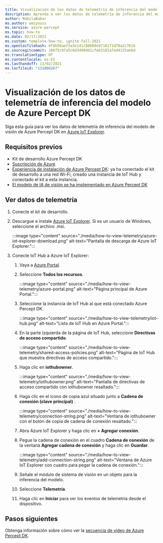 ```yaml
---
title: Visualización de los datos de telemetría de inferencia del modelo de Azure Percept DK
description: Aprenda a ver los datos de telemetría de inferencia del modelo de visión de Azure Percept DK en Azure IoT Explorer
author: NabilaBabar
ms.author: amiyouss
ms.service: azure-percept
ms.topic: how-to
ms.date: 02/17/2021
ms.custom: template-how-to, ignite-fall-2021
ms.openlocfilehash: 0f8b56aef3a3e141c80b09e97101f1d78a2c761b
ms.sourcegitcommit: 106f5c9fa5c6d3498dd1cfe63181a7ed4125ae6d
ms.translationtype: HT
ms.contentlocale: es-ES
ms.lasthandoff: 11/02/2021
ms.locfileid: "131006267"
---
```

# <a name="view-your-azure-percept-dks-model-inference-telemetry"></a>Visualización de los datos de telemetría de inferencia del modelo de Azure Percept DK

Siga esta guía para ver los datos de telemetría de inferencia del modelo de visión de Azure Percept DK en [Azure IoT Explorer](https://github.com/Azure/azure-iot-explorer/releases).

## <a name="prerequisites"></a>Requisitos previos

- Kit de desarrollo Azure Percept DK
- [Suscripción de Azure](https://azure.microsoft.com/free/)
- [Experiencia de instalación de Azure Percept DK](./quickstart-percept-dk-set-up.md): ya ha conectado el kit de desarrollo a una red Wi-Fi, creado una instancia de IoT Hub y conectado el kit a esta instancia.
- [El modelo de IA de visión se ha implementado en Azure Percept DK](./how-to-deploy-model.md)

## <a name="view-telemetry"></a>Ver datos de telemetría

1. Conecte el kit de desarrollo.

1. Descargue e instale [Azure IoT Explorer](https://github.com/Azure/azure-iot-explorer/releases). Si es un usuario de Windows, seleccione el archivo .msi.

    :::image type="content" source="./media/how-to-view-telemetry/azure-iot-explorer-download.png" alt-text="Pantalla de descarga de Azure IoT Explorer.":::

1. Conecte IoT Hub a Azure IoT Explorer:

    1. Vaya a [Azure Portal](https://portal.azure.com).

    1. Seleccione **Todos los recursos**.

        :::image type="content" source="./media/how-to-view-telemetry/azure-portal.png" alt-text="Página principal de Azure Portal.":::

    1. Seleccione la instancia de IoT Hub al que está conectado Azure Percept DK.

        :::image type="content" source="./media/how-to-view-telemetry/iot-hub.png" alt-text="Lista de IoT Hub en Azure Portal.":::

    1. En la parte izquierda de la página de IoT Hub, seleccione **Directivas de acceso compartido**.

        :::image type="content" source="./media/how-to-view-telemetry/shared-access-policies.png" alt-text="Página de IoT Hub que muestra directivas de acceso compartido.":::

    1. Haga clic en **iothubowner**.

        :::image type="content" source="./media/how-to-view-telemetry/iothubowner.png" alt-text="Pantalla de directivas de acceso compartido con iothubowner resaltado.":::

    1. Haga clic en el icono de copia azul situado junto a **Cadena de conexión (clave principal)** .

        :::image type="content" source="./media/how-to-view-telemetry/connection-string.png" alt-text="Ventana de iothubowner con el botón de copia de cadena de conexión resaltado.":::

    1. Abra Azure IoT Explorer y haga clic en **+ Agregar conexión**.

    1. Pegue la cadena de conexión en el cuadro **Cadena de conexión** de la ventana **Agregar cadena de conexión** y haga clic en **Guardar**.

        :::image type="content" source="./media/how-to-view-telemetry/add-connection-string.png" alt-text="Ventana de Azure IoT Explorer con cuadro para pegar la cadena de conexión.":::

    1. Señale el módulo de sistema de visión en un objeto para la inferencia del modelo.

    1. Seleccione **Telemetría**.

    1. Haga clic en **Iniciar** para ver los eventos de telemetría desde el dispositivo.

## <a name="next-steps"></a>Pasos siguientes
Obtenga información sobre cómo ver la [secuencia de vídeo de Azure Percept DK](./how-to-view-video-stream.md).
